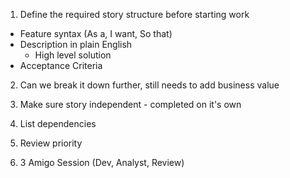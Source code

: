 1. Define the required story structure before starting work
- Feature syntax (As a, I want, So that)
- Description in plain English
   - High level solution
- Acceptance Criteria

2. Can we break it down further, still needs to add business value

3. Make sure story independent - completed on it's own

4. List dependencies

5. Review priority

6. 3 Amigo Session (Dev, Analyst, Review)

